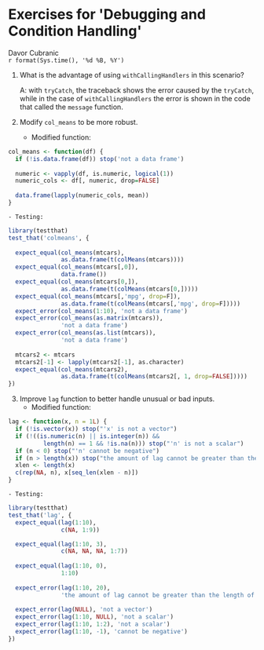 # Exercises for 'Debugging and Condition Handling'
Davor Cubranic  
`r format(Sys.time(), '%d %B, %Y')`  

1. What is the advantage of using `withCallingHandlers` in this scenario?

    A: with `tryCatch`, the traceback shows the error caused by the `tryCatch`, while in the case of `withCallingHandlers` the error is shown in the code that called the `message` function.


2. Modify `col_means` to be more robust.
    - Modified function:

```r
col_means <- function(df) {
  if (!is.data.frame(df)) stop('not a data frame')
  
  numeric <- vapply(df, is.numeric, logical(1))
  numeric_cols <- df[, numeric, drop=FALSE]
  
  data.frame(lapply(numeric_cols, mean))
}
```
    - Testing:

```r
library(testthat)
test_that('colmeans', {
  
  expect_equal(col_means(mtcars),
               as.data.frame(t(colMeans(mtcars))))
  expect_equal(col_means(mtcars[,0]),
               data.frame())
  expect_equal(col_means(mtcars[0,]),
               as.data.frame(t(colMeans(mtcars[0,]))))
  expect_equal(col_means(mtcars[,'mpg', drop=F]),
               as.data.frame(t(colMeans(mtcars[,'mpg', drop=F]))))
  expect_error(col_means(1:10), 'not a data frame')
  expect_error(col_means(as.matrix(mtcars)),
               'not a data frame')
  expect_error(col_means(as.list(mtcars)),
               'not a data frame')
  
  mtcars2 <- mtcars
  mtcars2[-1] <- lapply(mtcars2[-1], as.character)
  expect_equal(col_means(mtcars2),
               as.data.frame(t(colMeans(mtcars2[, 1, drop=FALSE]))))
})
```

3. Improve `lag` function to better handle unusual or bad inputs.
    - Modified function:

```r
lag <- function(x, n = 1L) {
  if (!is.vector(x)) stop("'x' is not a vector")
  if (!((is.numeric(n) || is.integer(n)) &&
          length(n) == 1 && !is.na(n))) stop("'n' is not a scalar")
  if (n < 0) stop("'n' cannot be negative")
  if (n > length(x)) stop("the amount of lag cannot be greater than the length of the vector")
  xlen <- length(x)
  c(rep(NA, n), x[seq_len(xlen - n)])
}
```
    - Testing:

```r
library(testthat)
test_that('lag', {
  expect_equal(lag(1:10),
               c(NA, 1:9))

  expect_equal(lag(1:10, 3),
               c(NA, NA, NA, 1:7))
  
  expect_equal(lag(1:10, 0),
               1:10)
  
  expect_error(lag(1:10, 20), 
               'the amount of lag cannot be greater than the length of the vector')
  
  expect_error(lag(NULL), 'not a vector')
  expect_error(lag(1:10, NULL), 'not a scalar')
  expect_error(lag(1:10, 1:2), 'not a scalar')
  expect_error(lag(1:10, -1), 'cannot be negative')
})
```
